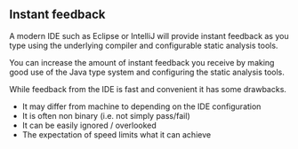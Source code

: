 ## Instant feedback

A modern IDE such as Eclipse or IntelliJ will provide instant feedback as you type using the underlying compiler and configurable static analysis tools.

You can increase the amount of instant feedback you receive by making good use of the Java type system and configuring the static analysis tools.

While feedback from the IDE is fast and convenient it has some drawbacks.

* It may differ from machine to depending on the IDE configuration
* It is often non binary (i.e. not simply pass/fail)
* It can be easily ignored / overlooked
* The expectation of speed limits what it can achieve
